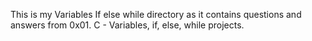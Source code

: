 This is my Variables If else while directory as it contains questions and answers from 0x01. C - Variables, if, else, while projects.
